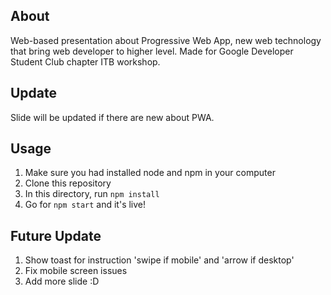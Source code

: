 ## About

Web-based presentation about Progressive Web App, new web technology that bring web developer to higher level. Made for Google Developer Student Club chapter ITB workshop.

## Update

Slide will be updated if there are new about PWA.

## Usage

1. Make sure you had installed node and npm in your computer
2. Clone this repository
3. In this directory, run `npm install`
4. Go for `npm start` and it's live!

## Future Update

1. Show toast for instruction 'swipe if mobile' and 'arrow if desktop'
2. Fix mobile screen issues
3. Add more slide :D
